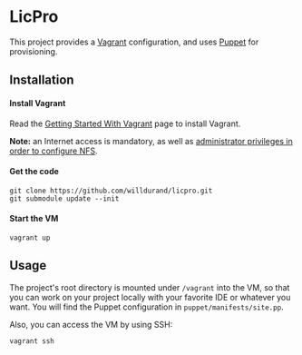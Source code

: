 LicPro
======

This project provides a [Vagrant](http://vagrantup.com/) configuration, and uses
[Puppet](http://puppetlabs.com/) for provisioning.


## Installation

#### Install Vagrant

Read the [Getting Started With
Vagrant](http://vagrantup.com/v1/docs/getting-started/index.html) page to
install Vagrant.

**Note:** an Internet access is mandatory, as well as [administrator privileges
in order to configure NFS](http://vagrantup.com/v1/docs/nfs.html).


#### Get the code

    git clone https://github.com/willdurand/licpro.git
    git submodule update --init


#### Start the VM

    vagrant up


## Usage

The project's root directory is mounted under `/vagrant` into the VM, so that
you can work on your project locally with your favorite IDE or whatever you
want. You will find the Puppet configuration in `puppet/manifests/site.pp`.

Also, you can access the VM by using SSH:

    vagrant ssh

